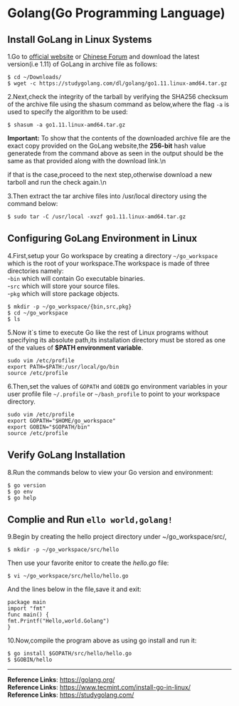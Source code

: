 # Golang(Go Programming Language)
## Install GoLang in Linux Systems
1.Go to [official website](https://golang.org/dl/) or [Chinese Forum](https://studygolang.com/dl) and download the latest version(i.e 1.11) of GoLang in archive file as follows:
```
$ cd ~/Downloads/
$ wget -c https://studygolang.com/dl/golang/go1.11.linux-amd64.tar.gz
```
2.Next,check the integrity of the tarball by verifying the SHA256 checksum of the archive file using the shasum command as below,where the flag `-a` is used to specify the algorithm to be used:
```
$ shasum -a go1.11.linux-amd64.tar.gz
```
**Important:** To show that the contents of the downloaded archive file are the exact copy provided on the GoLang website,the **256-bit** hash value generatede from the command above as seen in the output should be the same as that provided along with the download link.\n

if that is the case,proceed to the next step,otherwise download a new tarboll and run the check again.\n

3.Then extract the tar archive files into /usr/local directory using the command below:
```
$ sudo tar -C /usr/local -xvzf go1.11.linux-amd64.tar.gz
```
## Configuring GoLang Environment in Linux
4.First,setup your Go workspace by creating a directory `~/go_workspace` which is the root of your workspace.The workspace is made of three directories namely:  
-`bin` which will contain Go executable binaries.  
-`src` which will store your source files.  
-`pkg` which will store package objects.  
```
$ mkdir -p ~/go_workspace/{bin,src,pkg}
$ cd ~/go_workspace
$ ls
```
5.Now it`s time to execute Go like the rest of Linux programs without specifying its absolute path,its installation directory must be stored as one of the values of **$PATH environment variable**.
```
sudo vim /etc/profile
export PATH=$PATH:/usr/local/go/bin
source /etc/profile
```
6.Then,set the values of `GOPATH` and `GOBIN` go environment variables in your user profile file `~/.profile` or `~/bash_profile` to point to your workspace directory.
```
sudo vim /etc/profile
export GOPATH="$HOME/go_workspace"
export GOBIN="$GOPATH/bin"
source /etc/profile
```
## Verify GoLang Installation
8.Run the commands below to view your Go version and environment:
```
$ go version
$ go env
$ go help
```
## Complie and Run `ello world,golang!`
9.Begin by creating the hello project directory under ~/go_workspace/src/,
```
$ mkdir -p ~/go_workspace/src/hello
```
Then use your favorite enitor to create the *hello.go* file:
```
$ vi ~/go_workspace/src/hello/hello.go
```
And the lines below in the file,save it and exit:
```
package main
import "fmt"
func main() {
fmt.Printf("Hello,world.Golang")
}
```
10.Now,compile the program above as using go install and run it:
```
$ go install $GOPATH/src/hello/hello.go
$ $GOBIN/hello
```
---
**Reference Links**: https://golang.org/  
**Reference Links**: https://www.tecmint.com/install-go-in-linux/  
**Reference Links**: https://studygolang.com/  
